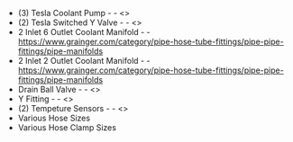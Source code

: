 * (3) Tesla Coolant Pump - - <>
* (2) Tesla Switched Y Valve - - <>
* 2 Inlet 6 Outlet Coolant Manifold - - <https://www.grainger.com/category/pipe-hose-tube-fittings/pipe-pipe-fittings/pipe-manifolds>
* 2 Inlet 2 Outlet Coolant Manifold - - <https://www.grainger.com/category/pipe-hose-tube-fittings/pipe-pipe-fittings/pipe-manifolds>
* Drain Ball Valve - - <>
* Y Fitting - - <>
* (2) Tempeture Sensors - - <>
* Various Hose Sizes
* Various Hose Clamp Sizes 

